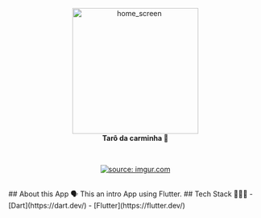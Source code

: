 <!-- header section -->
<p align="center">
  <img alt="home_screen" height="250" src="https://i.imgur.com/P5hMPXv.png" />
  <br/>
  <span><b>Tarô da carminha 🔮</b></span><br/>
</p>
<!-- header section END -->
<br/>
<!-- show case/gif section -->
<p align="center">
<a href="https://imgur.com/lNQjJsG"><img src="https://i.imgur.com/lNQjJsG.gif" title="source: imgur.com" /></a>
</p>
<!-- show case/gif section END -->
<br/>
<!-- about app and course section -->
## About this App 🗣
This an intro App using Flutter.
## Tech Stack 👩🏾‍💻
- [Dart](https://dart.dev/)
- [Flutter](https://flutter.dev/)
<!-- about app and course section END -->
